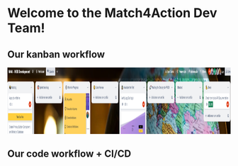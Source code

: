 # Welcome to the Match4Action Dev Team!

## Our kanban workflow
<img src="./diagrams/kanban.PNG" width="1000" height="150">

## Our code workflow + CI/CD

